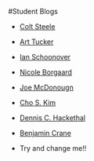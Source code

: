 #Student Blogs

* [Colt Steele](http://google.com)

* [Art Tucker](https://medium.com/@SmrtArt/well-here-we-go-1a8b933ab18e)
* [Ian Schoonover](https://medium.com/@ianschoonover)
* [Nicole Borgaard](https://medium.com/@whyGaard)

* [Joe McDonougn](http://athentica.com/general-assembly-web-development-immersive/)
* [Cho S. Kim](http://www.choskim.me)
* [Dennis C. Hackethal](http://www.google.com)
* [Benjamin Crane](https://medium.com/@benjamincrane)
* Try and change me!!